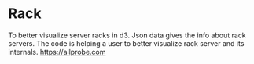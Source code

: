 # Rack
To better visualize server racks in d3. Json data gives the info about rack servers. The code is helping a user to better visualize rack server and its internals. https://allprobe.com

